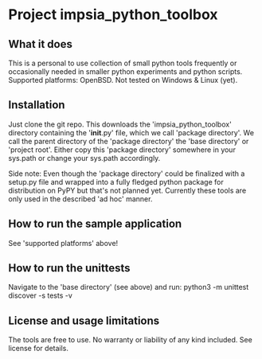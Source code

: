# Project impsia_python_toolbox

## What it does ##
This is a personal to use collection of small python tools frequently or occasionally needed in smaller python experiments and python scripts.
Supported platforms: OpenBSD. Not tested on Windows & Linux (yet).

## Installation ##
Just clone the git repo. This downloads the 'impsia_python_toolbox' directory containing the '__init__.py' file, which we call 'package directory'. We call the parent directory of the 'package directory' the 'base directory' or 'project root'.
Either copy this 'package directory' somewhere in your sys.path or change your sys.path accordingly.

Side note: Even though the 'package directory' could be finalized with a setup.py file and wrapped into a fully fledged python package for distribution on PyPY but that's not planned yet. Currently these tools are only used in the described 'ad hoc' manner.

## How to run the sample application ##
See 'supported platforms' above!

## How to run the unittests ##
Navigate to the 'base directory' (see above) and run: python3 -m unittest discover -s tests -v

## License and usage limitations ##
The tools are free to use. No warranty or liability of any kind included. See license for details.
